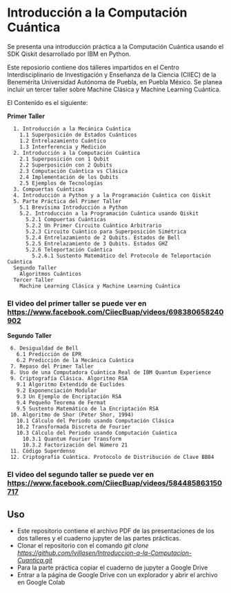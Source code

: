 # Introducción a la Computación Cuántica
Se presenta una introducción práctica a la Computación Cuántica usando el SDK Qiskit desarrollado por IBM en Python. 

Este reposiorio contiene dos tálleres impartidos en el Centro Interdisciplinario de Investigación y Enseñanza de la Ciencia (CIIEC) de la Benemérita Universidad Autónoma de Puebla, en Puebla México. Se planea incluir un tercer taller sobre Machine Clásica y Machine Learning Cuántica.

El Contenido es el siguiente:

**Primer Taller**
```                       
  1. Introducción a la Mecánica Cuántica
    1.1 Superposición de Estados Cuánticos
    1.2 Entrelazamiento Cuántico
    1.3 Interferencia y Medición
  2. Introducción a la Computación Cuántica
    2.1 Superposición con 1 Qubit
    2.2 Superposición con 2 Qubits
    2.3 Computación Cuántica vs Clásica
    2.4 Implementación de los Qubits
    2.5 Ejemplos de Tecnologías
  3. Compuertas Cuánticas
  4. Introducción a Python y a la Programación Cuántica con Qiskit
  5. Parte Práctica del Primer Taller
    5.1 Brevísima Introducción a Python
    5.2. Introducción a la Programación Cuántica usando Qiskit
      5.2.1 Compuertas Cuánticas
      5.2.2 Un Primer Circuito Cuántico Arbitrario
      5.2.3 Circuito Cuántico para Superposición Simétrica
      5.2.4 Entrelazamiento de 2 Qubits. Estados de Bell
      5.2.5 Entrelazamiento de 3 Qubits. Estados GHZ
      5.2.6 Teleportación Cuántica
        5.2.6.1 Sustento Matemático del Protocolo de Teleportación Cuántica
  Segundo Taller
    Algoritmos Cuánticos
  Tercer Taller
    Machine Learning Clásica y Machine Learning Cuántica
```  
### El video del primer taller se puede ver en https://www.facebook.com/CiiecBuap/videos/698380658240902
 
**Segundo Taller**
 ```  
  6. Desigualdad de Bell
    6.1 Predicción de EPR
    6.2 Predicción de la Mecánica Cuántica
  7. Repaso del Primer Taller
  8. Uso de una Computadora Cuántica Real de IBM Quantum Experience
  9. Criptografía Clásica. Algoritmo RSA
    9.1 Algoritmo Extendido de Euclides
    9.2 Exponenciación Modular
    9.3 Un Ejemplo de Encriptación RSA
    9.4 Pequeño Teorema de Fermat
    9.5 Sustento Matemático de la Encriptación RSA
  10. Algoritmo de Shor (Peter Shor, 1994)
    10.1 Cálculo del Periodo usando Computación Clásica
    10.2 Transformada Discreta de Fourier
    10.3 Cálculo del Periodo usando Computación Cuántica
      10.3.1 Quantum Fourier Transform
      10.3.2 Factorización del Número 21
  11. Código Superdenso
  12. Criptografía Cuántica. Protocolo de Distribución de Clave BB84
```   
### El video del segundo taller se puede ver en https://www.facebook.com/CiiecBuap/videos/584485863150717

## Uso
- Este repositorio contiene el archivo PDF de las presentaciones de los dos talleres y el cuaderno jupyter de las partes prácticas.
- Clonar el repositorio con el comando *git clone https://github.com/lvillasen/Introduccion-a-la-Computacion-Cuantica.git*
- Para la parte práctica copiar el cuaderno de jupyter a Google Drive
- Entrar a la página de Google Drive con un explorador y abrir el archivo en Google Colab
